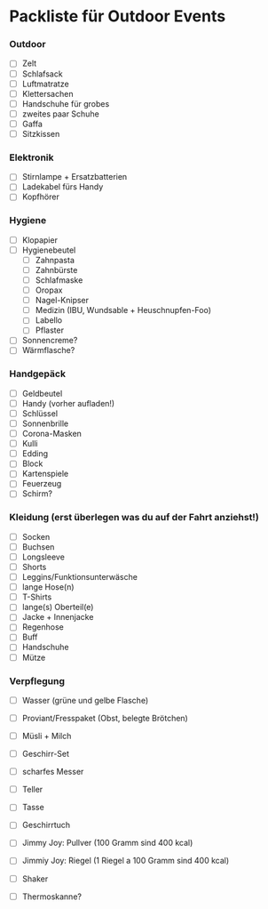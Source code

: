 # Packliste für Outdoor Events

### Outdoor

- [ ] Zelt
- [ ] Schlafsack
- [ ] Luftmatratze
- [ ] Klettersachen
- [ ] Handschuhe für grobes
- [ ] zweites paar Schuhe
- [ ] Gaffa
- [ ] Sitzkissen

### Elektronik

- [ ] Stirnlampe + Ersatzbatterien
- [ ] Ladekabel fürs Handy
- [ ] Kopfhörer

### Hygiene

- [ ] Klopapier
- [ ] Hygienebeutel
    - [ ] Zahnpasta
    - [ ] Zahnbürste
    - [ ] Schlafmaske
    - [ ] Oropax
    - [ ] Nagel-Knipser
    - [ ] Medizin (IBU, Wundsable + Heuschnupfen-Foo)
    - [ ] Labello
    - [ ] Pflaster
- [ ] Sonnencreme?
- [ ] Wärmflasche?

### Handgepäck

- [ ] Geldbeutel
- [ ] Handy (vorher aufladen!)
- [ ] Schlüssel
- [ ] Sonnenbrille
- [ ] Corona-Masken
- [ ] Kulli
- [ ] Edding
- [ ] Block
- [ ] Kartenspiele
- [ ] Feuerzeug
- [ ] Schirm?

### Kleidung (erst überlegen was du auf der Fahrt anziehst!)

- [ ] Socken
- [ ] Buchsen
- [ ] Longsleeve
- [ ] Shorts
- [ ] Leggins/Funktionsunterwäsche
- [ ] lange Hose(n)
- [ ] T-Shirts
- [ ] lange(s) Oberteil(e)
- [ ] Jacke + Innenjacke
- [ ] Regenhose
- [ ] Buff
- [ ] Handschuhe
- [ ] Mütze

### Verpflegung

- [ ] Wasser (grüne und gelbe Flasche)
- [ ] Proviant/Fresspaket (Obst, belegte Brötchen)
- [ ] Müsli + Milch
- [ ] Geschirr-Set
- [ ] scharfes Messer
- [ ] Teller
- [ ] Tasse
- [ ] Geschirrtuch
- [ ] Jimmy Joy: Pullver (100 Gramm sind 400 kcal)
- [ ] Jimmiy Joy: Riegel (1 Riegel a 100 Gramm sind 400 kcal)
- [ ] Shaker
- [ ] Thermoskanne?



